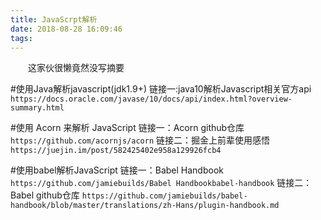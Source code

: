 ```yaml
---
title: JavaScrpt解析
date: 2018-08-28 16:09:46
tags:
---
```

　　这家伙很懒竟然没写摘要
<!-- more -->
#使用Java解析javascript(jdk1.9+)
链接一:java10解析Javascript相关官方api
`https://docs.oracle.com/javase/10/docs/api/index.html?overview-summary.html`

#使用 Acorn 来解析 JavaScript
链接一：Acorn github仓库
`https://github.com/acornjs/acorn`
链接二：掘金上前辈使用感悟
`https://juejin.im/post/582425402e958a129926fcb4`

#使用babel解析JavaScript
链接一：Babel Handbook
`https://github.com/jamiebuilds/Babel Handbookbabel-handbook`
链接二：Babel github仓库
`https://github.com/jamiebuilds/babel-handbook/blob/master/translations/zh-Hans/plugin-handbook.md`
